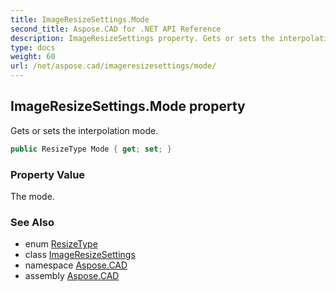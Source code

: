 ```yaml
---
title: ImageResizeSettings.Mode
second_title: Aspose.CAD for .NET API Reference
description: ImageResizeSettings property. Gets or sets the interpolation mode
type: docs
weight: 60
url: /net/aspose.cad/imageresizesettings/mode/
---
```

## ImageResizeSettings.Mode property

Gets or sets the interpolation mode.

```csharp
public ResizeType Mode { get; set; }
```

### Property Value

The mode.

### See Also

* enum [ResizeType](../../resizetype/)
* class [ImageResizeSettings](../)
* namespace [Aspose.CAD](../../../aspose.cad/)
* assembly [Aspose.CAD](../../../)


